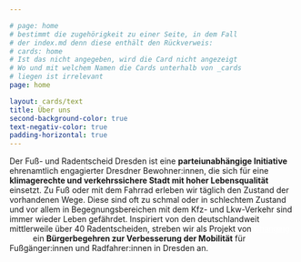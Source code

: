 ```yaml
---

# page: home
# bestimmt die zugehörigkeit zu einer Seite, in dem Fall
# der index.md denn diese enthält den Rückverweis:
# cards: home
# Ist das nicht angegeben, wird die Card nicht angezeigt
# Wo und mit welchem Namen die Cards unterhalb von _cards
# liegen ist irrelevant
page: home

layout: cards/text
title: Über uns
second-background-color: true
text-negativ-color: true
padding-horizontal: true
---
```


Der Fuß- und Radentscheid Dresden ist eine **parteiunabhängige Initiative** ehrenamtlich engagierter Dresdner Bewohner:innen, die sich für eine **klimagerechte und verkehrssichere Stadt mit hoher Lebensqualität** einsetzt. Zu Fuß oder mit dem Fahrrad erleben wir täglich den Zustand der vorhandenen Wege. Diese sind oft zu schmal oder in schlechtem Zustand und vor allem in Begegnungsbereichen mit dem Kfz- und Lkw-Verkehr sind immer wieder Leben gefährdet. Inspiriert von den deutschlandweit mittlerweile über 40 Radentscheiden, streben wir als Projekt von <a href="https://changing-cities.org/radentscheide/" style="text-decoration: underline; color: #ffffff;">Changing Cities</a> ein **Bürgerbegehren zur Verbesserung der Mobilität** für Fußgänger:innen und Radfahrer:innen in Dresden an.
